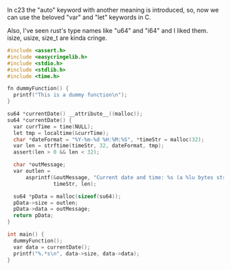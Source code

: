 In c23 the "auto" keyword with another meaning is introduced,
so, now we can use the beloved "var" and "let" keywords in C. 

Also, I've seen rust's type names like "u64" and "i64" and I liked them.
isize, usize, size_t are kinda cringe.
```c
#include <assert.h>
#include <easycringelib.h>
#include <stdio.h>
#include <stdlib.h>
#include <time.h>

fn dummyFunction() {
  printf("This is a dummy function\n");
}

su64 *currentDate() __attribute__((malloc));
su64 *currentDate() {
  var currTime = time(NULL);
  let tmp = localtime(&currTime);
  char *dateFormat = "%Y-%m-%d %H:%M:%S", *timeStr = malloc(32);
  var len = strftime(timeStr, 32, dateFormat, tmp);
  assert(len > 0 && len < 32);

  char *outMessage;
  var outlen =
      asprintf(&outMessage, "Current date and time: %s (a %lu bytes string)",
               timeStr, len);

  su64 *pData = malloc(sizeof(su64));
  pData->size = outlen;
  pData->data = outMessage;
  return pData;
}

int main() {
  dummyFunction();
  var data = currentDate();
  printf("%.*s\n", data->size, data->data);
}
```
